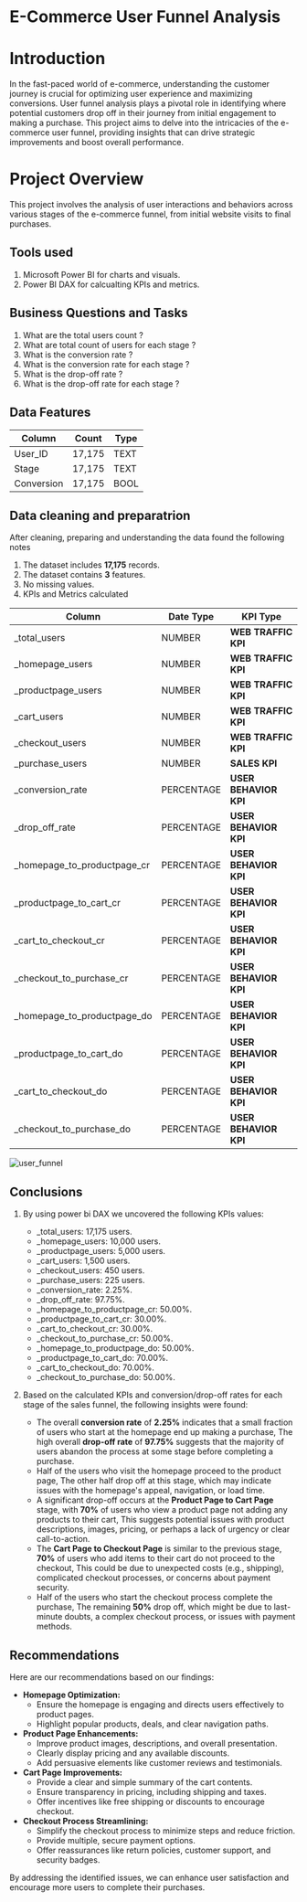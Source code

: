 # E-Commerce User Funnel Analysis

# Introduction

In the fast-paced world of e-commerce, understanding the customer journey is crucial for optimizing user experience and maximizing conversions. User funnel analysis plays a pivotal role in identifying where potential customers drop off in their journey from initial engagement to making a purchase. This project aims to delve into the intricacies of the e-commerce user funnel, providing insights that can drive strategic improvements and boost overall performance.

# Project Overview

This project involves the analysis of user interactions and behaviors across various stages of the e-commerce funnel, from initial website visits to final purchases.

## Tools used
1) Microsoft Power BI for charts and visuals.
2) Power BI DAX for calcualting KPIs and metrics.

## Business Questions and Tasks

1) What are the total users count ?
2) What are total count of users for each stage ?
3) What is the conversion rate ?
4) What is the conversion rate for each stage ?
5) What is the drop-off rate ?
5) What is the drop-off rate for each stage ?

## Data Features

| Column | Count | Type |
| ------ | ----- | --------- |
| User_ID | 17,175 | TEXT |
| Stage | 17,175 | TEXT |
| Conversion | 17,175 | BOOL |

## Data cleaning and preparatrion

After cleaning, preparing and understanding the data found the following notes

1) The dataset includes **17,175** records.
2) The dataset contains **3** features.
3) No missing values.
4) KPIs and Metrics calculated

| Column | Date Type | KPI Type  |
| ------ | --------- | --------- |
| _total_users | NUMBER | **WEB TRAFFIC KPI** |
| _homepage_users | NUMBER | **WEB TRAFFIC KPI** |
| _productpage_users | NUMBER | **WEB TRAFFIC KPI** |
| _cart_users | NUMBER | **WEB TRAFFIC KPI** |
| _checkout_users | NUMBER | **WEB TRAFFIC KPI** |
| _purchase_users | NUMBER | **SALES KPI** |
| _conversion_rate | PERCENTAGE | **USER BEHAVIOR KPI** |
| _drop_off_rate | PERCENTAGE | **USER BEHAVIOR KPI** |
| _homepage_to_productpage_cr | PERCENTAGE | **USER BEHAVIOR KPI** |
| _productpage_to_cart_cr | PERCENTAGE | **USER BEHAVIOR KPI** |
| _cart_to_checkout_cr | PERCENTAGE | **USER BEHAVIOR KPI** |
| _checkout_to_purchase_cr | PERCENTAGE | **USER BEHAVIOR KPI** |
| _homepage_to_productpage_do | PERCENTAGE | **USER BEHAVIOR KPI** |
| _productpage_to_cart_do | PERCENTAGE | **USER BEHAVIOR KPI** |
| _cart_to_checkout_do | PERCENTAGE | **USER BEHAVIOR KPI** |
| _checkout_to_purchase_do | PERCENTAGE | **USER BEHAVIOR KPI** |

![user_funnel](https://github.com/ahadel943/ecommerce_user_funnel_analysis_using_powerbi/blob/main/visual/user_funnel.jpg)

## Conclusions
1) By using power bi DAX we uncovered the following KPIs values:
    * _total_users: 17,175 users.
    * _homepage_users: 10,000 users.
    * _productpage_users: 5,000 users.
    * _cart_users: 1,500 users.
    * _checkout_users: 450 users.
    * _purchase_users: 225 users.
    * _conversion_rate: 2.25%.
    * _drop_off_rate: 97.75%.
    * _homepage_to_productpage_cr: 50.00%.
    * _productpage_to_cart_cr: 30.00%.
    * _cart_to_checkout_cr: 30.00%.
    * _checkout_to_purchase_cr: 50.00%.
    * _homepage_to_productpage_do: 50.00%.
    * _productpage_to_cart_do: 70.00%.
    * _cart_to_checkout_do: 70.00%.
    * _checkout_to_purchase_do: 50.00%.

2) Based on the calculated KPIs and conversion/drop-off rates for each stage of the sales funnel, the following insights were found:
    * The overall **conversion rate** of **2.25%** indicates that a small fraction of users who start at the homepage end up making a purchase, The high overall **drop-off rate** of **97.75%** suggests that the majority of users abandon the process at some stage before completing a purchase.
    * Half of the users who visit the homepage proceed to the product page, The other half drop off at this stage, which may indicate issues with the homepage's appeal, navigation, or load time.
    * A significant drop-off occurs at the **Product Page to Cart Page** stage, with **70%** of users who view a product page not adding any products to their cart, This suggests potential issues with product descriptions, images, pricing, or perhaps a lack of urgency or clear call-to-action.
    * The **Cart Page to Checkout Page** is similar to the previous stage, **70%** of users who add items to their cart do not proceed to the checkout, This could be due to unexpected costs (e.g., shipping), complicated checkout processes, or concerns about payment security.
    * Half of the users who start the checkout process complete the purchase, The remaining **50%** drop off, which might be due to last-minute doubts, a complex checkout process, or issues with payment methods.

## Recommendations
Here are our recommendations based on our findings:
  * **Homepage Optimization:**
    * Ensure the homepage is engaging and directs users effectively to product pages.
    * Highlight popular products, deals, and clear navigation paths.
  * **Product Page Enhancements:**
    * Improve product images, descriptions, and overall presentation.
    * Clearly display pricing and any available discounts.
    * Add persuasive elements like customer reviews and testimonials.
  * **Cart Page Improvements:**
    * Provide a clear and simple summary of the cart contents.
    * Ensure transparency in pricing, including shipping and taxes.
    * Offer incentives like free shipping or discounts to encourage checkout.
  * **Checkout Process Streamlining:**
    * Simplify the checkout process to minimize steps and reduce friction.
    * Provide multiple, secure payment options.
    * Offer reassurances like return policies, customer support, and security badges.

By addressing the identified issues, we can enhance user satisfaction and encourage more users to complete their purchases.
